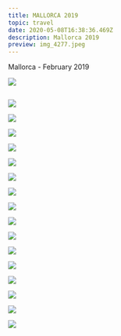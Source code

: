 ```yaml
---
title: MALLORCA 2019
topic: travel
date: 2020-05-08T16:38:36.469Z
description: Mallorca 2019
preview: img_4277.jpeg
---
```

Mallorca - February 2019 

![](img_9668_facetune_11-03-2019-19-40-44.jpg)

![]()

![](img_9379.jpeg)

![](img_9552.jpeg)

![](img_9373-2.jpeg)

![](img_9378.jpeg)

![](img_4421.jpeg)

![](img_9360_facetune_27-02-2019-21-58-30.jpg)

![](img_4404.jpeg)

![](img_4413.jpeg)

![](img_4265.jpeg)

![](img_4302.jpeg)

![](img_4225.jpeg)

![](img_4254.jpg)

![](img_4253.jpeg)

![](434a3f44-6453-4fee-b20e-54a10b4de288.jpeg)

![](img_4277.jpeg)

![](72c54103-1167-46dd-b325-a1c221a6ac82.jpeg)